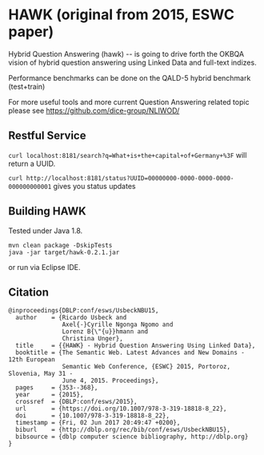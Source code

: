 # HAWK (original from 2015, ESWC paper)



Hybrid Question Answering (hawk) -- is going to drive forth the OKBQA vision of hybrid question answering using Linked Data and full-text indizes. 

Performance benchmarks can be done on the QALD-5 hybrid benchmark (test+train)

For more useful tools and more current Question Answering related topic please see https://github.com/dice-group/NLIWOD/

## Restful Service

``curl localhost:8181/search?q=What+is+the+capital+of+Germany+%3F``
will return a UUID.


``curl http://localhost:8181/status?UUID=00000000-0000-0000-0000-000000000001`` gives you status updates

## Building HAWK

Tested under Java 1.8. 
```
mvn clean package -DskipTests
java -jar target/hawk-0.2.1.jar
```
or run via Eclipse IDE.

## Citation 
```
@inproceedings{DBLP:conf/esws/UsbeckNBU15,
  author    = {Ricardo Usbeck and
               Axel{-}Cyrille Ngonga Ngomo and
               Lorenz B{\"{u}}hmann and
               Christina Unger},
  title     = {{HAWK} - Hybrid Question Answering Using Linked Data},
  booktitle = {The Semantic Web. Latest Advances and New Domains - 12th European
               Semantic Web Conference, {ESWC} 2015, Portoroz, Slovenia, May 31 -
               June 4, 2015. Proceedings},
  pages     = {353--368},
  year      = {2015},
  crossref  = {DBLP:conf/esws/2015},
  url       = {https://doi.org/10.1007/978-3-319-18818-8_22},
  doi       = {10.1007/978-3-319-18818-8_22},
  timestamp = {Fri, 02 Jun 2017 20:49:47 +0200},
  biburl    = {http://dblp.org/rec/bib/conf/esws/UsbeckNBU15},
  bibsource = {dblp computer science bibliography, http://dblp.org}
}
```
